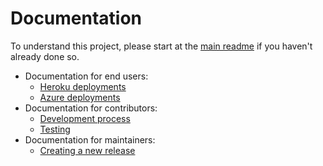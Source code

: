 Documentation
===

To understand this project, please start at the [main readme](../README.md) if you haven't already done so.

- Documentation for end users:
    - [Heroku deployments](heroku_deployments.md)
    - [Azure deployments](azure_deployments.md)
- Documentation for contributors:
    - [Development process](development_process.md)
    - [Testing](../integration_tests/README.md)    
- Documentation for maintainers:    
    - [Creating a new release](creating_release.md)
